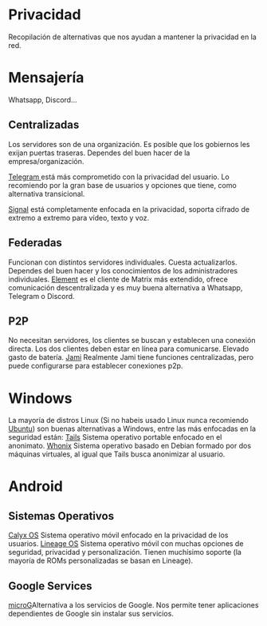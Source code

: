 # Privacidad
Recopilación de alternativas que nos ayudan a mantener la privacidad en la red.

<h1>Mensajería</h1>
Whatsapp, Discord...

<h2>Centralizadas</h2>
<p>Los servidores son de una organización. Es posible que los gobiernos les exijan puertas traseras. Dependes del buen hacer de la empresa/organización.
  <br>
<p><a href="https://telegram.org/">Telegram </a> está más comprometido con la privacidad del usuario. Lo recomiendo por la gran base de usuarios y opciones que tiene, como alternativa transicional.
<p><a href="https://signal.org/">Signal</a> está completamente enfocada en la privacidad, soporta cifrado de extremo a extremo para vídeo, texto y voz. 

<h2>Federadas</h2>
Funcionan con distintos servidores individuales. Cuesta actualizarlos. Dependes del buen hacer y los conocimientos de los administradores individuales.
<a href="https://element.io/">Element</a> es el cliente de Matrix más extendido, ofrece comunicación descentralizada y es muy buena alternativa a Whatsapp, Telegram o Discord.

<h2>P2P</h2>
No necesitan servidores, los clientes se buscan y establecen una conexión directa. Los dos clientes deben estar en línea para comunicarse. Elevado gasto de batería.
<a href="https://jami.net/">Jami</a> Realmente Jami tiene funciones centralizadas, pero puede configurarse para establecer conexiones p2p.

<h1>Windows</h1>
La mayoría de distros Linux (Si no habeis usado Linux nunca recomiendo <a href="https://ubuntu.com/">Ubuntu</a>) son buenas alternativas a Windows, entre las más enfocadas en la seguridad están:
<a href="https://tails.boum.org/">Tails</a> Sistema operativo portable enfocado en el anonimato.
<a href="https://www.whonix.org/">Whonix</a> Sistema operativo basado en Debian formado por dos máquinas virtuales, al igual que Tails busca anonimizar al usuario.

<h1>Android</h1>
<h2>Sistemas Operativos</h2>
<a href="https://calyxos.org/">Calyx OS</a> Sistema operativo móvil enfocado en la privacidad de los usuarios.
<a href="https://www.lineageos.org/">Lineage OS</a> Sistema operativo móvil con muchas opciones de seguridad, privacidad y personalización. Tienen muchísimo soporte (la mayoría de ROMs personalizadas se basan en Lineage).
<h2>Google Services</h2>
<a href="https://microg.org/">microG</a>Alternativa a los servicios de Google. Nos permite tener aplicaciones dependientes de Google sin instalar sus servicios.
